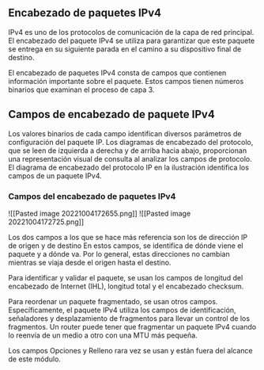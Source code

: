 ## Encabezado de paquetes IPv4

IPv4 es uno de los protocolos de comunicación de la capa de red principal. El encabezado del paquete IPv4 se utiliza para garantizar que este paquete se entrega en su siguiente parada en el camino a su dispositivo final de destino.

El encabezado de paquetes IPv4 consta de campos que contienen información importante sobre el paquete. Estos campos tienen números binarios que examinan el proceso de capa 3.

## Campos de encabezado de paquete IPv4

Los valores binarios de cada campo identifican diversos parámetros de configuración del paquete IP. Los diagramas de encabezado del protocolo, que se leen de izquierda a derecha y de arriba hacia abajo, proporcionan una representación visual de consulta al analizar los campos de protocolo. El diagrama de encabezado del protocolo IP en la ilustración identifica los campos de un paquete IPv4.

### Campos del encabezado de paquetes IPv4
![[Pasted image 20221004172655.png]]
![[Pasted image 20221004172725.png]]

Los dos campos a los que se hace más referencia son los de dirección IP de origen y de destino En estos campos, se identifica de dónde viene el paquete y a dónde va. Por lo general, estas direcciones no cambian mientras se viaja desde el origen hasta el destino.

Para identificar y validar el paquete, se usan los campos de longitud del encabezado de Internet (IHL), longitud total y el encabezado checksum.

Para reordenar un paquete fragmentado, se usan otros campos. Específicamente, el paquete IPv4 utiliza los campos de identificación, señaladores y desplazamiento de fragmentos para llevar un control de los fragmentos. Un router puede tener que fragmentar un paquete IPv4 cuando lo reenvía de un medio a otro con una MTU más pequeña.

Los campos Opciones y Relleno rara vez se usan y están fuera del alcance de este módulo.


